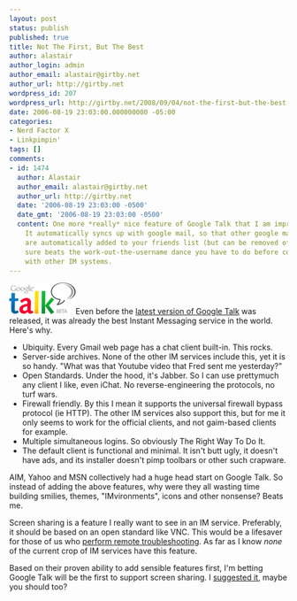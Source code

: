 ```yaml
---
layout: post
status: publish
published: true
title: Not The First, But The Best
author: alastair
author_login: admin
author_email: alastair@girtby.net
author_url: http://girtby.net
wordpress_id: 207
wordpress_url: http://girtby.net/2008/09/04/not-the-first-but-the-best
date: 2006-08-19 23:03:00.000000000 -05:00
categories:
- Nerd Factor X
- Linkpimpin'
tags: []
comments:
- id: 1474
  author: Alastair
  author_email: alastair@girtby.net
  author_url: http://girtby.net
  date: '2006-08-19 23:03:00 -0500'
  date_gmt: '2006-08-19 23:03:00 -0500'
  content: One more *really* nice feature of Google Talk that I am impressed with.
    It automatically syncs up with google mail, so that other google mail contacts
    are automatically added to your friends list (but can be removed of course). It
    sure beats the work-out-the-username dance you have to do before communicating
    with other IM systems.
---
```

<img src="/images/google-talk-logo.gif" height="57" width="120" alt="Google Talk Logo" class="lede" />Even before the [latest version of Google Talk](http://arstechnica.com/news.ars/post/20060817-7537.html) was released, it was already the best Instant Messaging service in the world. Here's why.

 * Ubiquity. Every Gmail web page has a chat client built-in. This rocks.
 * Server-side archives. None of the other IM services include this, yet it is so handy. "What was that Youtube video that Fred sent me yesterday?"
 * Open Standards. Under the hood, it's Jabber. So I can use prettymuch any client I like, even iChat. No reverse-engineering the protocols, no turf wars.
 * Firewall friendly. By this I mean it supports the universal firewall bypass protocol (ie HTTP). The other IM services also support this, but for me it only seems to work for the official clients, and not gaim-based clients for example.
 * Multiple simultaneous logins. So obviously The Right Way To Do It.
 * The default client is functional and minimal. It isn't butt ugly, it doesn't have ads, and its installer doesn't pimp toolbars or other such crapware.

AIM, Yahoo and MSN collectively had a huge head start on Google Talk. So instead of adding the above features, why were they all wasting time building smilies, themes, "IMvironments", icons and other nonsense? Beats me.

Screen sharing is a feature I really want to see in an IM service. Preferably, it should be based on an open standard like VNC. This would be a lifesaver for those of us who [perform remote troubleshooting](/articles/2005/10/20/on-not-assisting-remotely). As far as I know *none* of the current crop of IM services have this feature.

Based on their proven ability to add sensible features first, I'm betting Google Talk will be the first to support screen sharing. I [suggested it](https://services.google.com/inquiry/talk_suggest), maybe you should too?
